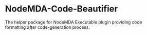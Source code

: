 # NodeMDA-Code-Beautifier
The helper package for NodeMDA Executable plugin providing code formatting after code-generation process.
